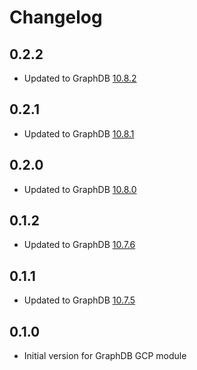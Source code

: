 # Changelog

## 0.2.2

* Updated to GraphDB [10.8.2](https://graphdb.ontotext.com/documentation/10.8/release-notes.html#graphdb-10-8-2)

## 0.2.1

* Updated to GraphDB [10.8.1](https://graphdb.ontotext.com/documentation/10.8/release-notes.html#graphdb-10-8-1)

## 0.2.0

* Updated to GraphDB [10.8.0](https://graphdb.ontotext.com/documentation/10.8/release-notes.html#graphdb-10-8-0)

## 0.1.2

* Updated to GraphDB [10.7.6](https://graphdb.ontotext.com/documentation/10.7/release-notes.html#graphdb-10-7-6)

## 0.1.1

* Updated to GraphDB [10.7.5](https://graphdb.ontotext.com/documentation/10.7/release-notes.html#graphdb-10-7-5)

## 0.1.0

* Initial version for GraphDB GCP module
